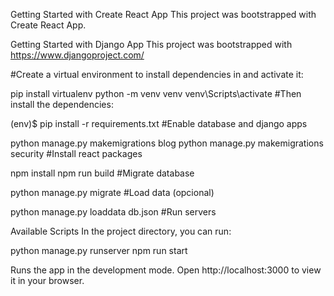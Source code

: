 Getting Started with Create React App
This project was bootstrapped with Create React App.

Getting Started with Django App
This project was bootstrapped with https://www.djangoproject.com/

#Create a virtual environment to install dependencies in and activate it:

pip install virtualenv
python -m venv venv
venv\Scripts\activate
#Then install the dependencies:

(env)$ pip install -r requirements.txt
#Enable database and django apps

python manage.py makemigrations blog
python manage.py makemigrations security
#Install react packages

npm install
npm run build
#Migrate database

python manage.py migrate
#Load data (opcional)

python manage.py loaddata db.json
#Run servers

Available Scripts
In the project directory, you can run:

python manage.py runserver
npm run start

Runs the app in the development mode.
Open http://localhost:3000 to view it in your browser.
